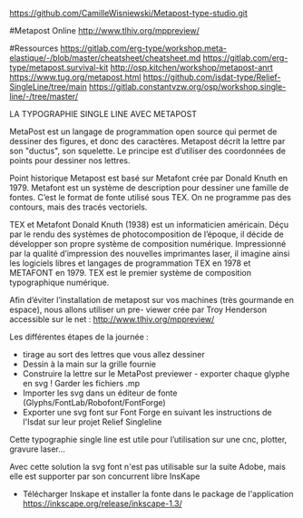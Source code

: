 https://github.com/CamilleWisniewski/Metapost-type-studio.git

#Metapost Online
http://www.tlhiv.org/mppreview/

#Ressources
https://gitlab.com/erg-type/workshop.meta-elastique/-/blob/master/cheatsheet/cheatsheet.md
https://gitlab.com/erg-type/metapost.survival-kit
http://osp.kitchen/workshop/metapost-anrt
https://www.tug.org/metapost.html
https://github.com/isdat-type/Relief-SingleLine/tree/main
https://gitlab.constantvzw.org/osp/workshop.single-line/-/tree/master/

LA TYPOGRAPHIE SINGLE LINE AVEC METAPOST

MetaPost est un langage de programmation open source qui permet de dessiner des figures, et donc des caractères. Metapost décrit la lettre par son "ductus", son squelette. Le principe est d’utiliser des coordonnées de points pour dessiner nos lettres.

Point historique 
Metapost est basé sur Metafont crée par Donald Knuth en 1979. Metafont est un système de description pour dessiner une famille de fontes. C’est le format de fonte utilisé sous TEX. On ne programme pas des contours, mais des tracés vectoriels.

TEX et Metafont
Donald Knuth (1938) est un informaticien américain. Déçu par le rendu des systèmes de photocomposition de l’époque, il décide de développer son propre système de composition numérique. Impressionné par la qualité d’impression des nouvelles imprimantes laser, il imagine ainsi les logiciels libres et langages de programmation TEX en 1978 et METAFONT en 1979.
TEX est le premier système de composition typographique numérique.


Afin d’éviter l’installation de metapost sur vos machines (très gourmande en espace), nous allons utiliser un pre- viewer crée par Troy Henderson accessible sur le net :
http://www.tlhiv.org/mppreview/

Les différentes étapes de la journée :
- tirage au sort des lettres que vous allez dessiner
- Dessin à la main sur la grille fournie
- Construire la lettre sur le MetaPost previewer - exporter chaque glyphe en svg ! Garder les fichiers .mp
- Importer les svg dans un éditeur de fonte (Glyphs/FontLab/Robofont/FontForge)
- Exporter une svg font sur Font Forge en suivant les instructions de l'Isdat sur leur projet Relief Singleline

Cette typographie single line est utile pour l’utilisation sur une cnc, plotter, gravure laser...

Avec cette solution la svg font n'est pas utilisable sur la suite Adobe, mais elle est supporter par son concurrent libre InsKape
- Télécharger Inskape et installer la fonte dans le package de l'application
https://inkscape.org/release/inkscape-1.3/


